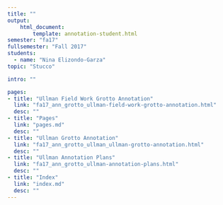 ```yaml
---
title: ""
output:
    html_document:
        template: annotation-student.html
semester: "fa17"
fullsemester: "Fall 2017"
students:
  - name: "Nina Elizondo-Garza"
topic: "Stucco"

intro: ""

pages:
- title: "Ullman Field Work Grotto Annotation"
  link: "fa17_ann_grotto_ullman-field-work-grotto-annotation.html"
  desc: ""
- title: "Pages"
  link: "pages.md"
  desc: ""
- title: "Ullman Grotto Annotation"
  link: "fa17_ann_grotto_ullman_ullman-grotto-annotation.html"
  desc: ""
- title: "Ullman Annotation Plans"
  link: "fa17_ann_grotto_ullman-annotation-plans.html"
  desc: ""
- title: "Index"
  link: "index.md"
  desc: ""
---
```

